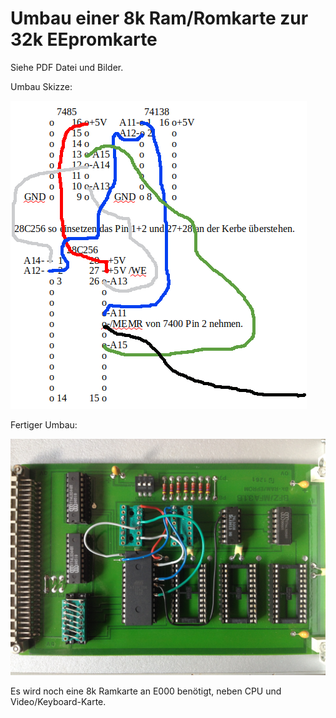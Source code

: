 # Umbau einer 8k Ram/Romkarte zur 32k EEpromkarte

Siehe PDF Datei und Bilder.

Umbau Skizze:

![Skizze](https://github.com/petersieg/MFA/blob/master/Umbau-8k-Ramkarte/Umbau.png)

Fertiger Umbau:

![Bild](https://github.com/petersieg/MFA/blob/master/Umbau-8k-Ramkarte/Umbau%20Platine.JPG)

Es wird noch eine 8k Ramkarte an E000 benötigt, neben CPU und Video/Keyboard-Karte.


